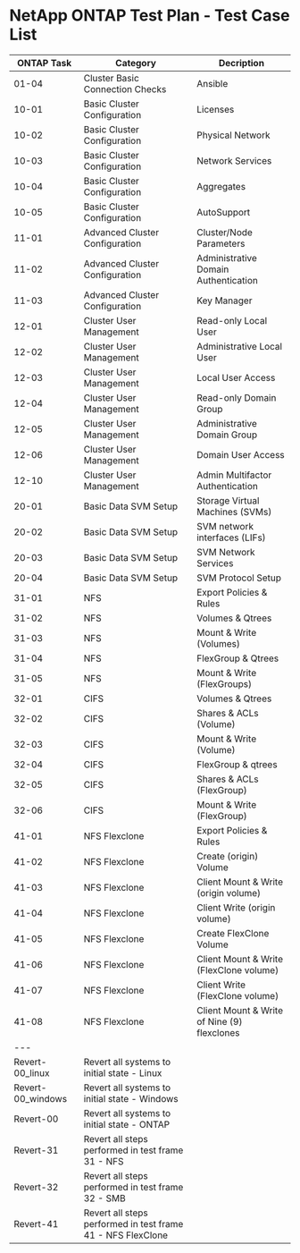 # NetApp ONTAP Test Plan - Test Case List

| ONTAP Task	| Category                          | Decription                    |
| ---           | ---                               | ---                           |
| 01-04 | Cluster Basic Connection Checks	| Ansible                               |
| 10-01 | Basic Cluster Configuration	    | Licenses                              |
| 10-02 | Basic Cluster Configuration	    | Physical Network                      |
| 10-03 | Basic Cluster Configuration	    | Network Services                      |
| 10-04 | Basic Cluster Configuration	    | Aggregates                            |
| 10-05 | Basic Cluster Configuration	    | AutoSupport                           |
| 11-01 | Advanced Cluster Configuration	| Cluster/Node Parameters               |
| 11-02 | Advanced Cluster Configuration	| Administrative Domain Authentication  |
| 11-03 | Advanced Cluster Configuration	| Key Manager                           |
| 12-01 | Cluster User Management	        | Read-only Local User                  |
| 12-02 | Cluster User Management	        | Administrative Local User             |
| 12-03 | Cluster User Management	        | Local User Access                     |
| 12-04 | Cluster User Management	        | Read-only Domain Group                |
| 12-05 | Cluster User Management	        | Administrative Domain Group           |
| 12-06 | Cluster User Management	        | Domain User Access                    |
| 12-10 | Cluster User Management	        | Admin Multifactor Authentication      |
| 20-01 | Basic Data SVM Setup	            | Storage Virtual Machines (SVMs)       |
| 20-02 | Basic Data SVM Setup	            | SVM network interfaces (LIFs)         |
| 20-03 | Basic Data SVM Setup	            | SVM Network Services                  |
| 20-04 | Basic Data SVM Setup	            | SVM Protocol Setup                    |
| 31-01 | NFS	                            | Export Policies & Rules               |
| 31-02 | NFS	                            | Volumes & Qtrees                      |
| 31-03 | NFS	                            | Mount & Write (Volumes)               |
| 31-04 | NFS	                            | FlexGroup & Qtrees                    |
| 31-05 | NFS	                            | Mount & Write (FlexGroups)            |
| 32-01 | CIFS	                            | Volumes & Qtrees                      |
| 32-02 | CIFS	                            | Shares & ACLs (Volume)                |
| 32-03 | CIFS	                            | Mount & Write (Volume)                |
| 32-04 | CIFS	                            | FlexGroup & qtrees                    |
| 32-05 | CIFS	                            | Shares & ACLs (FlexGroup)             |
| 32-06 | CIFS	                            | Mount & Write (FlexGroup)             |
| 41-01 | NFS Flexclone	                    | Export Policies & Rules               |
| 41-02 | NFS Flexclone	                    | Create (origin) Volume                |
| 41-03 | NFS Flexclone	                    | Client Mount & Write (origin volume)  |
| 41-04 | NFS Flexclone	                    | Client Write (origin volume)          |
| 41-05 | NFS Flexclone	                    | Create FlexClone Volume               |
| 41-06 | NFS Flexclone	                    | Client Mount & Write (FlexClone volume) |
| 41-07 | NFS Flexclone	                    | Client Write (FlexClone volume)       |
| 41-08 | NFS Flexclone	                    | Client Mount & Write of Nine (9) flexclones |
|  ---  |                                   |                                       |
| Revert-00_linux   | Revert all systems to initial state - Linux       |           |
| Revert-00_windows | Revert all systems to initial state - Windows     |           |
| Revert-00         | Revert all systems to initial state - ONTAP       |           |
| Revert-31         | Revert all steps performed in test frame 31 - NFS |           |
| Revert-32         | Revert all steps performed in test frame 32 - SMB |           |
| Revert-41         | Revert all steps performed in test frame 41 - NFS FlexClone |           |
